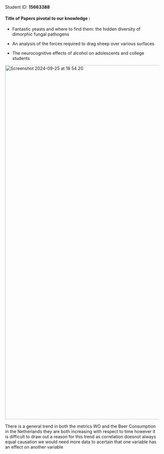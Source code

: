 Student ID: **15663388**

#### Title of Papers pivotal to our knowledge :

- Fantastic yeasts and where to find them: the hidden diversity of dimorphic fungal pathogens

- An analysis of the forces required to drag sheep over various surfaces

- The neurocognitive effects of alcohol on adolescents and college students

<img width="1161" alt="Screenshot 2024-09-25 at 18 54 20" src="https://github.com/user-attachments/assets/0e144a89-b4ce-4eae-a481-8a3deb28d5d3">


There is a general trend in both the metrics WO and the Beer Consumption in the Netherlands they are both increasing with respect to time however it is difficult to draw out a reason for this trend as correlation doesnot always equal causation we would need more data to  acertain that one variable has an effect on another variable 
